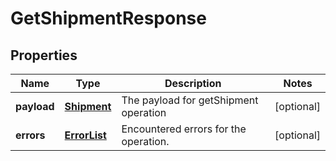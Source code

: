 
# GetShipmentResponse

## Properties
Name | Type | Description | Notes
------------ | ------------- | ------------- | -------------
**payload** | [**Shipment**](Shipment.md) | The payload for getShipment operation |  [optional]
**errors** | [**ErrorList**](../ErrorList.md) | Encountered errors for the operation. |  [optional]



